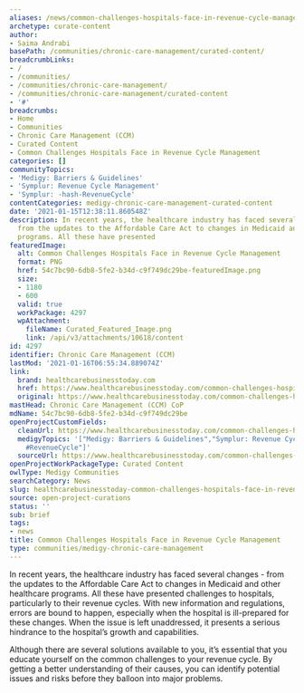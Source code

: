 ```yaml
---
aliases: /news/common-challenges-hospitals-face-in-revenue-cycle-management
archetype: curate-content
author:
- Saima Andrabi
basePath: /communities/chronic-care-management/curated-content/
breadcrumbLinks:
- /
- /communities/
- /communities/chronic-care-management/
- /communities/chronic-care-management/curated-content
- '#'
breadcrumbs:
- Home
- Communities
- Chronic Care Management (CCM)
- Curated Content
- Common Challenges Hospitals Face in Revenue Cycle Management
categories: []
communityTopics:
- 'Medigy: Barriers & Guidelines'
- 'Symplur: Revenue Cycle Management'
- 'Symplur: -hash-RevenueCycle'
contentCategories: medigy-chronic-care-management-curated-content
date: '2021-01-15T12:38:11.860548Z'
description: In recent years, the healthcare industry has faced several changes -
  from the updates to the Affordable Care Act to changes in Medicaid and other healthcare
  programs. All these have presented
featuredImage:
  alt: Common Challenges Hospitals Face in Revenue Cycle Management
  format: PNG
  href: 54c7bc90-6db8-5fe2-b34d-c9f749dc29be-featuredImage.png
  size:
  - 1180
  - 600
  valid: true
  workPackage: 4297
  wpAttachment:
    fileName: Curated_Featured_Image.png
    link: /api/v3/attachments/10618/content
id: 4297
identifier: Chronic Care Management (CCM)
lastMod: '2021-01-16T06:55:34.889074Z'
link:
  brand: healthcarebusinesstoday.com
  href: https://www.healthcarebusinesstoday.com/common-challenges-hospitals-face-in-revenue-cycle-management/
  original: https://www.healthcarebusinesstoday.com/common-challenges-hospitals-face-in-revenue-cycle-management/
mastHead: Chronic Care Management (CCM) CoP
mdName: 54c7bc90-6db8-5fe2-b34d-c9f749dc29be
openProjectCustomFields:
  cleanUrl: https://www.healthcarebusinesstoday.com/common-challenges-hospitals-face-in-revenue-cycle-management/
  medigyTopics: '["Medigy: Barriers & Guidelines","Symplur: Revenue Cycle Management","Symplur:
    #RevenueCycle"]'
  sourceUrl: https://www.healthcarebusinesstoday.com/common-challenges-hospitals-face-in-revenue-cycle-management/
openProjectWorkPackageType: Curated Content
owlType: Medigy Communities
searchCategory: News
slug: healthcarebusinesstoday-common-challenges-hospitals-face-in-revenue-cycle-management
source: open-project-curations
status: ''
sub: brief
tags:
- news
title: Common Challenges Hospitals Face in Revenue Cycle Management
type: communities/medigy-chronic-care-management
---
```


<p>In recent years, the healthcare industry has faced several changes - from the updates to the Affordable Care Act to changes in Medicaid and other healthcare programs. All these have presented challenges to hospitals, particularly to their revenue cycles. With new information and regulations, errors are bound to happen, especially when the hospital is ill-prepared for these changes. When the issue is left unaddressed, it presents a serious hindrance to the hospital’s growth and capabilities.&nbsp;</p><p>Although there are several solutions available to you, it’s essential that you educate yourself on the common challenges to your revenue cycle. By getting a better understanding of their causes, you can identify potential issues and risks before they balloon into major problems.</p>